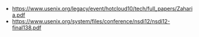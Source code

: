 - https://www.usenix.org/legacy/event/hotcloud10/tech/full_papers/Zaharia.pdf
- https://www.usenix.org/system/files/conference/nsdi12/nsdi12-final138.pdf
